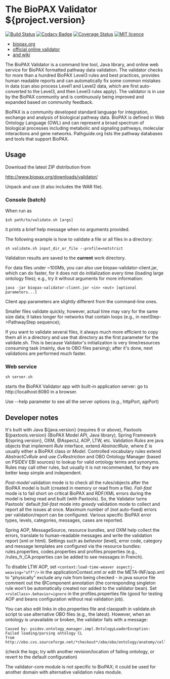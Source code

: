 # The BioPAX Validator ${project.version}

[![Build Status](https://travis-ci.org/BioPAX/validator.svg?branch=master)](https://travis-ci.org/BioPAX/validator) 
[![Codacy Badge](https://api.codacy.com/project/badge/Grade/744577f72ed14794bf970c8e8dd3f57b)](https://www.codacy.com/app/IgorRodchenkov/validator?utm_source=github.com&amp;utm_medium=referral&amp;utm_content=BioPAX/validator&amp;utm_campaign=Badge_Grade)
[![Coverage Status](https://coveralls.io/repos/github/BioPAX/validator/badge.svg)](https://coveralls.io/github/BioPAX/validator) 
[![MIT licence](https://img.shields.io/badge/License-MIT-blue.svg)](https://opensource.org/licenses/MIT)

 - [biopax.org](http://www.biopax.org) 
 - [official online validator](http://www.biopax.org/validator/)
 - [and wiki](https://github.com/BioPAX/validator/wiki)
 
  The BioPAX Validator is a command line tool, Java library, and online
web service for BioPAX formatted pathway data validation. The validator
checks for more than a hundred BioPAX Level3 rules and best practices, 
provides human readable reports and can automatically fix some common 
mistakes in data (can also process Level1 and Level2 data, which are 
first auto-converted to the Level3, and then Level3 rules apply). 
The validator is in use by the BioPAX community and is continuously being
improved and expanded based on community feedback.

  BioPAX is a community developed standard language for integration, 
exchange and analysis of biological pathway data. BioPAX is defined 
in Web Ontology Language (OWL) and can represent a broad spectrum 
of biological processes including metabolic and signaling pathways, 
molecular interactions and gene networks. Pathguide.org lists the 
pathway databases and tools that support BioPAX.


## Usage

Download the latest ZIP distribution from 

http://www.biopax.org/downloads/validator/

Unpack and use (it also includes the WAR file). 


### Console (batch)

When run as

```$sh path/to/validate.sh [args]```

it prints a brief help message when no arguments provided. 

The following example is how to validate a file or all files in a directory: 

```sh validate.sh input_dir_or_file --profile=notstrict```

Validation results are saved to the **current** work directory.

For data files under ~100Mb, you can also use biopax-validator-client.jar, 
which can do faster, for it does not do initialization every time 
(loading large ontology files); e.g., try it without arguments for more information:

```java -jar biopax-validator-client.jar <in> <out> [optional parameters...]```

Client app parameters are slightly different from the command-line ones.

Smaller files validate quickly, however, actual time may vary for the same size data; 
it takes longer for networks that contain loops (e.g., in nextStep->PathwayStep sequence);

If you want to validate several files, it always much more efficient 
to copy them all in a directory and use that directory as the first 
parameter for the validate.sh. This is because Validator's initialization
is very time/resources consuming task (mainly, due to OBO files parsing); 
after it's done, next validations are performed much faster.


### Web service

```sh server.sh```

starts the BioPAX Validator app with built-in application server: 
go to http://localhost:8080 in a browser.

Use --help parameter to see all the server options (e.g., httpPort, ajpPort)



## Developer notes

It's built with Java ${java.version} (requires 8 or above), Paxtools ${paxtools.version} (BioPAX Model API, Java library), 
Spring Framework ${spring.version}, OXM, @AspectJ, AOP, LTW, etc. Validation _Rules_ are java 
objects that implement _Rule<E>_ interface, extend _AbstractRule<E>_, where _E_
is usually either a BioPAX class or _Model_. Controlled vocabulary rules 
extend _AbstractCvRule_ and use _CvRestriction_ and OBO Ontology Manager 
(based on PSIDEV EBI sources) to lookup for valid ontology terms and synonyms.
Rules may call other rules, but usually it is not recommended, for they are 
better keep simple and independent. 

_Post-model_ validation mode is to check 
all the rules/objects after the BioPAX model is built (created in memory or 
read from a file). _Fail-fast_ mode is to fail short on critical BioPAX and 
RDF/XML errors during the model is being read and built (with Paxtools). So, 
the Validator turns Paxtools' default _fail-fast_ mode into _greedy_ validation 
mode to collect and report all the issues at once. Maximum number of (not 
auto-fixed) errors per validation/report can be configured. Various specific 
BioPAX error types, levels, categories, messages, cases are reported. 

Spring AOP, MessageSource, resource bundles, and OXM help collect the errors, 
translate to human-readable messages and write the validation report (xml or html).
Settings such as _behavior_ (level), error code, category and message templates
are configured via the resource bundles: rules.properties, codes.properties and 
profiles.properties (e.g., /rules_fr_CA.properties can be added to see messages 
in French). 

To disable LTW AOP, set ```<context:load-time-weaver aspectj-weaving="off"/>```
in the applicationContext.xml or edit the META-INF/aop.xml to "physically" 
exclude any rule from being checked - in java source file comment out the 
@Component annotation (the corresponding singleton rule won't be automatically 
created nor added to the validator bean). Set ```<ruleClass>.behavior=ignore``` 
in the profiles.properties file (good for testing AOP and beans configuration 
without real validation job).

You can also edit links in obo.properties file and classpath in validate.sh 
script to use alternative OBO files (e.g., the latest). However, when an ontology
is unavailable or broken, the validator fails with a message: 
```
Caused by: psidev.ontology_manager.impl.OntologyLoaderException: Failed loading/parsing ontology CL 
from http://obo.cvs.sourceforge.net/*checkout*/obo/obo/ontology/anatomy/cell_type/cell.obo
```
(check the logs; try with another revision/location of failing ontology,
or revert to the default configuration)

The validator-core module is not specific to BioPAX; 
it could be used for another domain with alternative validation rules module.
